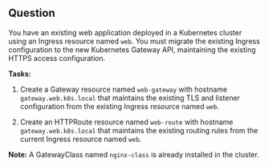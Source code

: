 ## Question

You have an existing web application deployed in a Kubernetes cluster using an Ingress resource named `web`. You must migrate the existing Ingress configuration to the new Kubernetes Gateway API, maintaining the existing HTTPS access configuration.

**Tasks:**

1. Create a Gateway resource named `web-gateway` with hostname `gateway.web.k8s.local` that maintains the existing TLS and listener configuration from the existing Ingress resource named `web`.

2. Create an HTTPRoute resource named `web-route` with hostname `gateway.web.k8s.local` that maintains the existing routing rules from the current Ingress resource named `web`.

**Note:** A GatewayClass named `nginx-class` is already installed in the cluster.
